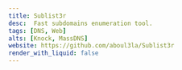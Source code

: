 ```yaml
---
title: Sublist3r
desc:  Fast subdomains enumeration tool.
tags: [DNS, Web]
alts: [Knock, MassDNS]
website: https://github.com/aboul3la/Sublist3r
render_with_liquid: false
---
```


